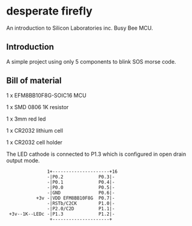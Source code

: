 desperate firefly
=================

An introduction to Silicon Laboratories inc. Busy Bee MCU.

Introduction
------------

A simple project using only 5 components to blink SOS morse code.

Bill of material
----------------
1 x EFM8BB10F8G-SOIC16  MCU

1 x SMD 0806  1K resistor

1 x 3mm red led

1 x CR2032 lithium cell

1 x CR2032 cell holder

The LED cathode is connected to P1.3 which is configured in open drain output mode.

                   1+---------------------+16
                   -|P0.2             P0.3|-
                   -|P0.1             P0.4|-
                   -|P0.0             P0.5|-
                   -|GND              P0.6|-
               +3v -|VDD EFM8BB10F8G  P0.7|-
                   -|RSTb/C2CK        P1.0|-
                   -|P2.0/C2D         P1.1|-
     +3v--1K--LEDc -|P1.3             P1.2|-
                    +---------------------+
 
 